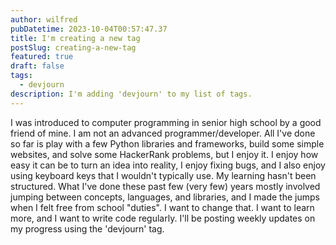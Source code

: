 ```yaml
---
author: wilfred
pubDatetime: 2023-10-04T00:57:47.37
title: I'm creating a new tag
postSlug: creating-a-new-tag
featured: true
draft: false
tags:
  - devjourn
description: I'm adding 'devjourn' to my list of tags.
---
```


I was introduced to computer programming in senior high school by a good friend of mine. I am not an advanced programmer/developer. All I've done so far is play with a few Python libraries and frameworks, build some simple websites, and solve some HackerRank problems, but I enjoy it. I enjoy how easy it can be to turn an idea into reality, I enjoy fixing bugs, and I also enjoy using keyboard keys that I wouldn't typically use. My learning hasn't been structured. What I've done these past few (very few) years mostly involved jumping between concepts, languages, and libraries, and I made the jumps when I felt free from school "duties". I want to change that. I want to learn more, and I want to write code regularly. I'll be posting weekly updates on my progress using the 'devjourn' tag.
